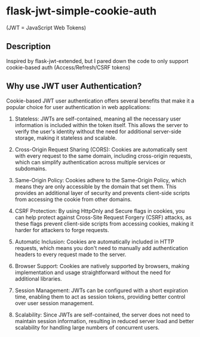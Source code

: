 # flask-jwt-simple-cookie-auth

(JWT = JavaScript Web Tokens) 

## Description

Inspired by flask-jwt-extended, but I pared down the code to only support cookie-based auth (Access/Refresh/CSRF tokens)

## Why use JWT user Authentication?

Cookie-based JWT user authentication offers several benefits that make it a popular choice for user authentication in web applications:

1. Stateless: JWTs are self-contained, meaning all the necessary user information is included within the token itself. This allows the server to verify the user's identity without the need for additional server-side storage, making it stateless and scalable.

2. Cross-Origin Request Sharing (CORS): Cookies are automatically sent with every request to the same domain, including cross-origin requests, which can simplify authentication across multiple services or subdomains.

3. Same-Origin Policy: Cookies adhere to the Same-Origin Policy, which means they are only accessible by the domain that set them. This provides an additional layer of security and prevents client-side scripts from accessing the cookie from other domains.

4. CSRF Protection: By using HttpOnly and Secure flags in cookies, you can help protect against Cross-Site Request Forgery (CSRF) attacks, as these flags prevent client-side scripts from accessing cookies, making it harder for attackers to forge requests.

5. Automatic Inclusion: Cookies are automatically included in HTTP requests, which means you don't need to manually add authentication headers to every request made to the server.

6. Browser Support: Cookies are natively supported by browsers, making implementation and usage straightforward without the need for additional libraries.

7. Session Management: JWTs can be configured with a short expiration time, enabling them to act as session tokens, providing better control over user session management.

8. Scalability: Since JWTs are self-contained, the server does not need to maintain session information, resulting in reduced server load and better scalability for handling large numbers of concurrent users.


